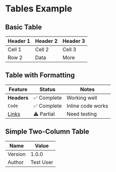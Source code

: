# Tables Example

## Basic Table

| Header 1 | Header 2 | Header 3 |
|----------|----------|----------|
| Cell 1   | Cell 2   | Cell 3   |
| Row 2    | Data     | More     |

## Table with Formatting

| Feature | Status | Notes |
|---------|--------|-------|
| **Headers** | ✅ Complete | Working well |
| `Code` | ✅ Complete | Inline code works |
| [Links](https://example.com) | ⚠️ Partial | Need testing |

## Simple Two-Column Table

| Name | Value |
|------|-------|
| Version | 1.0.0 |
| Author | Test User |
